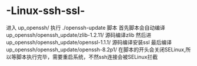 # -Linux-ssh-ssl-
进入 up_openssh/
执行 ./openssh-update 脚本
首先脚本会自动编译 up_openssh/openssh_update/zlib-1.2.11/ 源码编译zlib
然后进up_openssh/openssh_update/openssl-1.1.1/ 源码编译安装ssl
最后编译up_openssh/openssh_update/openssh-8.2p1/
在脚本的开头会关闭SELinux,所以等脚本执行完毕，需要重启系统，不然ssh连接会被SELinux拦截
